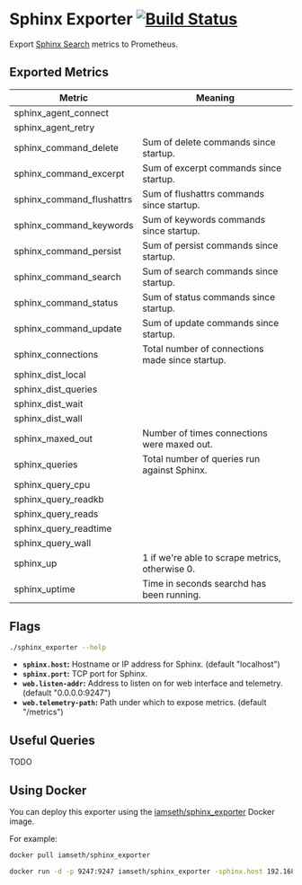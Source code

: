 # Sphinx Exporter [![Build Status](https://travis-ci.org/iamseth/sphinx_exporter.svg)](https://travis-ci.org/iamseth/sphinx_exporter.svg)


Export [Sphinx Search](http://sphinxsearch.com/) metrics to Prometheus.

## Exported Metrics

|Metric|Meaning|
|------|------|
|sphinx_agent_connect||
|sphinx_agent_retry||
|sphinx_command_delete|Sum of delete commands since startup.|
|sphinx_command_excerpt|Sum of excerpt commands since startup.|
|sphinx_command_flushattrs|Sum of flushattrs commands since startup.|
|sphinx_command_keywords|Sum of keywords commands since startup.|
|sphinx_command_persist|Sum of persist commands since startup.|
|sphinx_command_search|Sum of search commands since startup.|
|sphinx_command_status|Sum of status commands since startup.|
|sphinx_command_update|Sum of update commands since startup.|
|sphinx_connections|Total number of connections made since startup.|
|sphinx_dist_local||
|sphinx_dist_queries||
|sphinx_dist_wait||
|sphinx_dist_wall||
|sphinx_maxed_out|Number of times connections were maxed out.|
|sphinx_queries|Total number of queries run against Sphinx.|
|sphinx_query_cpu||
|sphinx_query_readkb||
|sphinx_query_reads||
|sphinx_query_readtime||
|sphinx_query_wall||
|sphinx_up|1 if we're able to scrape metrics, otherwise 0.|
|sphinx_uptime|Time in seconds searchd has been running.|

## Flags

```bash
./sphinx_exporter --help
```

* __`sphinx.host`:__ Hostname or IP address for Sphinx. (default "localhost")
* __`sphinx.port`:__ TCP port for Sphinx.
* __`web.listen-addr`:__ Address to listen on for web interface and telemetry. (default "0.0.0.0:9247")
* __`web.telemetry-path`:__ Path under which to expose metrics. (default "/metrics")

## Useful Queries

TODO

## Using Docker

You can deploy this exporter using the [iamseth/sphinx_exporter](https://registry.hub.docker.com/u/iamseth/sphinx_exporter) Docker image.

For example:

```bash
docker pull iamseth/sphinx_exporter

docker run -d -p 9247:9247 iamseth/sphinx_exporter -sphinx.host 192.168.1.100
```
